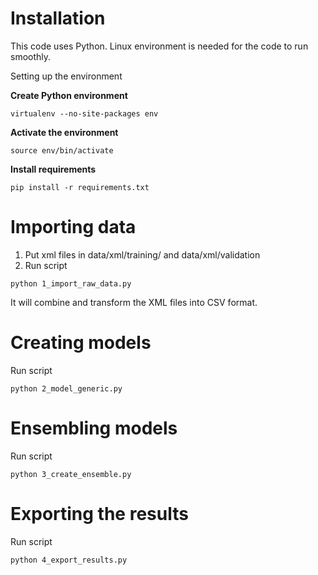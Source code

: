 Installation
========================

This code uses Python. Linux environment is needed for the code to run smoothly.

Setting up the environment

**Create Python environment** 
```
virtualenv --no-site-packages env
```

**Activate the environment**
```
source env/bin/activate
```

**Install requirements**
```
pip install -r requirements.txt
```

Importing data
========================

1. Put xml files in data/xml/training/ and data/xml/validation
2. Run script

```
python 1_import_raw_data.py
```

It will combine and transform the XML files into CSV format.


Creating models
========================

Run script

```
python 2_model_generic.py
```

Ensembling models
========================

Run script

```
python 3_create_ensemble.py
```

Exporting the results
========================

Run script

```
python 4_export_results.py
```
